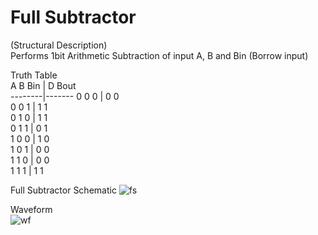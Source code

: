 # Full Subtractor

(Structural Description)  
Performs 1bit Arithmetic Subtraction of input A, B and Bin (Borrow input) 

Truth Table  
A B Bin | D Bout  
--------|-------
0	0	 0  | 0	  0  
0	0	 1	| 1	  1    
0	1	 0  | 1	  1  
0	1	 1	| 0	  1   
1	0	 0	| 1	  0  
1	0	 1	| 0	  0  
1	1	 0  | 0	  0  
1	1	 1	| 1	  1  

  
    
Full Subtractor Schematic
![fs](https://github.com/AbhijitBaral/VerilogDigitalDesigns/blob/main/subtractor/Schematic/fs.png)  
  
  
Waveform    
![wf](https://github.com/AbhijitBaral/VerilogDigitalDesigns/blob/main/subtractor/Schematic/waveform.png)

